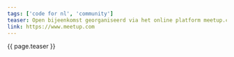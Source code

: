 ```yaml
---
tags: ['code for nl', 'community']
teaser: Open bijeenkomst georganiseerd via het online platform meetup.com.
link: https://www.meetup.com
---
```

{{ page.teaser }}